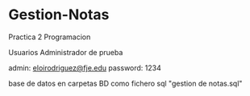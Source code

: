 # Gestion-Notas
Practica 2 Programacion

Usuarios Administrador de prueba

admin: eloirodriguez@fje.edu
password: 1234

base de datos en carpetas BD como fichero sql "gestion de notas.sql"

